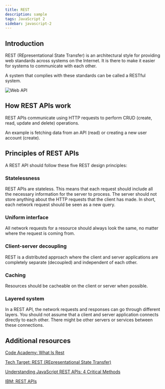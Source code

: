 ```yaml
---
title: REST
description: sample
tags: JavaScript 2
sidebar: javascript-2
---
```


## Introduction

REST (REpresentational State Transfer) is an architectural style for providing web standards across systems on the Internet. It is there to make it easier for systems to communicate with each other.

A system that complies with these standards can be called a RESTful system.

![Web API](../images/javascript-2/async/rest-api.png)

## How REST APIs work

REST APIs communicate using HTTP requests to perform CRUD (create, read, update and delete) operations.

An example is fetching data from an API (read) or creating a new user account (create).

## Principles of REST APIs

A REST API should follow these five REST design principles:

### Statelessness

REST APIs are stateless. This means that each request should include all the necessary information for the server to process. The server should not store anything about the HTTP requests that the client has made. In short, each network request should be seen as a new query.

### Uniform interface

All network requests for a resource should always look the same, no matter where the request is coming from.

### Client-server decoupling

REST is a distributed approach where the client and server applications are completely separate (decoupled) and independent of each other.

### Caching

Resources should be cacheable on the client or server when possible.

### Layered system

In a REST API, the network requests and responses can go through different layers. You should not assume that a client and server application connects directly to each other. There might be other servers or services between these connections.

## Additional resources

[Code Academy: What Is Rest](https://www.codecademy.com/article/what-is-rest)

[Tech Target: REST (REpresentational State Transfer)](https://www.techtarget.com/searchapparchitecture/definition/REST-REpresentational-State-Transfer)

[Understanding JavaScript REST APIs: 4 Critical Methods](https://hevodata.com/learn/javascript-rest-api/)

[IBM: REST APIs](https://www.ibm.com/cloud/learn/rest-apis)
